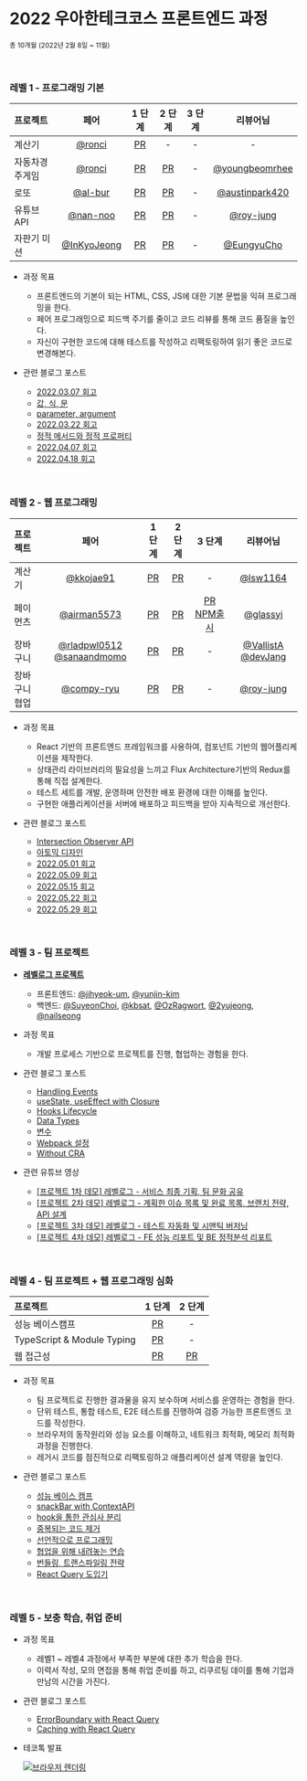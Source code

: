 # 2022 우아한테크코스 프론트엔드 과정

<sub>총 10개월 (2022년 2월 8일 ~ 11월)</sub>

<br />

### 레벨 1 - 프로그래밍 기본

| 프로젝트       |                     페어                     |                                  1 단계                                   |                                   2 단계                                   | 3 단계 |                      리뷰어님                      |
| :------------- | :------------------------------------------: | :-----------------------------------------------------------------------: | :------------------------------------------------------------------------: | :----: | :------------------------------------------------: |
| 계산기         |      [@ronci](https://github.com/ronci)      |    [PR](https://github.com/woowacourse/javascript-calculator/pull/46)     |                                     -                                      |   -    |                         -                          |
| 자동차경주게임 |      [@ronci](https://github.com/ronci)      |     [PR](https://github.com/woowacourse/javascript-racingcar/pull/87)     |     [PR](https://github.com/woowacourse/javascript-racingcar/pull/141)     |   -    | [@youngbeomrhee](https://github.com/youngbeomrhee) |
| 로또           |     [@al-bur](https://github.com/al-bur)     |       [PR](https://github.com/woowacourse/javascript-lotto/pull/87)       |       [PR](https://github.com/woowacourse/javascript-lotto/pull/120)       |   -    | [@austinpark420](https://github.com/austinpark420) |
| 유튜브API      |    [@nan-noo](https://github.com/nan-noo)    | [PR](https://github.com/woowacourse/javascript-youtube-classroom/pull/86) | [PR](https://github.com/woowacourse/javascript-youtube-classroom/pull/115) |   -    |      [@roy-jung](https://github.com/roy-jung)      |
| 자판기 미션    | [@InKyoJeong](https://github.com/InKyoJeong) |  [PR](https://github.com/woowacourse/javascript-vendingmachine/pull/27)   |   [PR](https://github.com/woowacourse/javascript-vendingmachine/pull/47)   |   -    |     [@EungyuCho](https://github.com/EungyuCho)     |

- 과정 목표

  - 프론트엔드의 기본이 되는 HTML, CSS, JS에 대한 기본 문법을 익혀 프로그래밍을 한다.
  - 페어 프로그래밍으로 피드백 주기를 줄이고 코드 리뷰를 통해 코드 품질을 높인다.
  - 자신이 구현한 코드에 대해 테스트를 작성하고 리팩토링하여 읽기 좋은 코드로 변경해본다.

- 관련 블로그 포스트

  - [2022.03.07 회고](https://velog.io/@giriboy/2022.03.07-%ED%9A%8C%EA%B3%A0)
  - [값, 식, 문](https://velog.io/@giriboy/%EA%B0%92-%EC%8B%9D-%EB%AC%B8)
  - [parameter, argument](https://velog.io/@giriboy/parameter-argument)
  - [2022.03.22 회고](https://velog.io/@giriboy/2022.03.22-%ED%9A%8C%EA%B3%A0)
  - [정적 메서드와 정적 프로퍼티](https://velog.io/@giriboy/%EC%A0%95%EC%A0%81-%EB%A9%94%EC%84%9C%EB%93%9C%EC%99%80-%EC%A0%95%EC%A0%81-%ED%94%84%EB%A1%9C%ED%8D%BC%ED%8B%B0)
  - [2022.04.07 회고](https://velog.io/@giriboy/2022.04.07-%ED%9A%8C%EA%B3%A0)
  - [2022.04.18 회고](https://velog.io/@giriboy/2022.04.18-%ED%9A%8C%EA%B3%A0)

<br/>

### 레벨 2 - 웹 프로그래밍

| 프로젝트      |                                             페어                                              |                                1 단계                                 |                                2 단계                                 |                                                     3 단계                                                      |                                    리뷰어님                                     |
| :------------ | :-------------------------------------------------------------------------------------------: | :-------------------------------------------------------------------: | :-------------------------------------------------------------------: | :-------------------------------------------------------------------------------------------------------------: | :-----------------------------------------------------------------------------: |
| 계산기        |                           [@kkojae91](https://github.com/kkojae91)                            |     [PR](https://github.com/woowacourse/react-calculator/pull/1)      |     [PR](https://github.com/woowacourse/react-calculator/pull/47)     |                                                        -                                                        |                     [@lsw1164](https://github.com/lsw1164)                      |
| 페이먼츠      |                         [@airman5573](https://github.com/airman5573)                          |      [PR](https://github.com/woowacourse/react-payments/pull/86)      |     [PR](https://github.com/woowacourse/react-payments/pull/127)      | [PR](https://github.com/woowacourse/react-payments/pull/157) [NPM출시](https://www.npmjs.com/package/kyoul-pay) |                     [@glassyi](https://github.com/glassyi)                      |
| 장바구니      | [@rladpwl0512](https://github.com/rladpwl0512) [@sanaandmomo](https://github.com/sanaandmomo) |   [PR](https://github.com/woowacourse/react-shopping-cart/pull/66)    |   [PR](https://github.com/woowacourse/react-shopping-cart/pull/121)   |                                                        -                                                        | [@VallistA](https://github.com/Vallista) [@devJang](https://github.com/devJang) |
| 장바구니 협업 |                          [@compy-ryu](https://github.com/compy-ryu)                           | [PR](https://github.com/woowacourse/react-shopping-cart-prod/pull/35) | [PR](https://github.com/woowacourse/react-shopping-cart-prod/pull/55) |                                                        -                                                        |                    [@roy-jung](https://github.com/roy-jung)                     |

- 과정 목표

  - React 기반의 프론트엔드 프레임워크를 사용하여, 컴포넌트 기반의 웹어플리케이션을 제작한다.
  - 상태관리 라이브러리의 필요성을 느끼고 Flux Architecture기반의 Redux를 통해 직접 설계한다.
  - 테스트 세트를 개발, 운영하며 안전한 배포 환경에 대한 이해를 높인다.
  - 구현한 애플리케이션을 서버에 배포하고 피드백을 받아 지속적으로 개선한다.

- 관련 블로그 포스트

  - [Intersection Observer API](https://velog.io/@giriboy/Intersection-Observer-API)
  - [아토믹 디자인](https://velog.io/@giriboy/%EC%95%84%ED%86%A0%EB%AF%B9-%EB%94%94%EC%9E%90%EC%9D%B8)
  - [2022.05.01 회고](https://velog.io/@giriboy/2022.05.01-%ED%9A%8C%EA%B3%A0)
  - [2022.05.09 회고](https://velog.io/@giriboy/2022.05.09-%ED%9A%8C%EA%B3%A0)
  - [2022.05.15 회고](https://velog.io/@giriboy/2022.05.15-%ED%9A%8C%EA%B3%A0)
  - [2022.05.22 회고](https://velog.io/@giriboy/2022.05.22-%ED%9A%8C%EA%B3%A0)
  - [2022.05.29 회고](https://velog.io/@giriboy/2022.05.29-%ED%9A%8C%EA%B3%A0)

<br/>

### 레벨 3 - 팀 프로젝트

- [**레벨로그 프로젝트**](https://github.com/woowacourse-teams/2022-levellog)

  - 프론트엔드: [@jihyeok-um](https://github.com/jihyeok-um), [@yunjin-kim](https://github.com/yunjin-kim)
  - 백엔드: [@SuyeonChoi](https://github.com/SuyeonChoi), [@kbsat](https://github.com/kbsat), [@OzRagwort](https://github.com/OzRagwort), [@2yujeong](https://github.com/2yujeong), [@nailseong](https://github.com/nailseong)

- 과정 목표

  - 개발 프로세스 기반으로 프로젝트를 진행, 협업하는 경험을 한다.

- 관련 블로그 포스트

  - [Handling Events](https://velog.io/@giriboy/Handling-Events)
  - [useState, useEffect with Closure](https://velog.io/@giriboy/useState-useEffect-with-Closure)
  - [Hooks Lifecycle](https://velog.io/@giriboy/Hooks-Lifecycle)
  - [Data Types](https://velog.io/@giriboy/Data-Types)
  - [변수](https://velog.io/@giriboy/%EB%B3%80%EC%88%98)
  - [Webpack 설정](https://velog.io/@giriboy/Webpack-%EC%84%A4%EC%A0%95)
  - [Without CRA](https://velog.io/@giriboy/Without-CRA)

- 관련 유튜브 영상
  - [[프로젝트 1차 데모] 레벨로그 - 서비스 최종 기획, 팀 문화 공유](https://www.youtube.com/watch?v=-WfwFTYKa90)
  - [[프로젝트 2차 데모] 레벨로그 - 계획한 이슈 목록 및 완료 목록, 브랜치 전략, API 설계](https://www.youtube.com/watch?v=yH1d5MF6s54)
  - [[프로젝트 3차 데모] 레벨로그 - 테스트 자동화 및 시맨틱 버저닝](https://www.youtube.com/watch?v=5-6levr8Nxw)
  - [[프로젝트 4차 데모] 레벨로그 - FE 성능 리포트 및 BE 정적분석 리포트](https://www.youtube.com/watch?v=r1vOel1zDn8)

<br/>

### 레벨 4 - 팀 프로젝트 + 웹 프로그래밍 심화

| 프로젝트                   |                           1 단계                           |                          2 단계                           |
| :------------------------- | :--------------------------------------------------------: | :-------------------------------------------------------: |
| 성능 베이스캠프            | [PR](https://github.com/woowacourse/perf-basecamp/pull/34) |                             -                             |
| TypeScript & Module Typing |   [PR](https://github.com/woowacourse/ts-module/pull/14)   |                             -                             |
| 웹 접근성                  | [PR](https://github.com/woowacourse/a11y-airline/pull/36)  | [PR](https://github.com/woowacourse/a11y-airline/pull/73) |

- 과정 목표

  - 팀 프로젝트로 진행한 결과물을 유지 보수하며 서비스를 운영하는 경험을 한다.
  - 단위 테스트, 통합 테스트, E2E 테스트를 진행하여 검증 가능한 프론트엔드 코드를 작성한다.
  - 브라우저의 동작원리와 성능 요소를 이해하고, 네트워크 최적화, 메모리 최적화 과정을 진행한다.
  - 레거시 코드를 점진적으로 리팩토링하고 애플리케이션 설계 역량을 높인다.

- 관련 블로그 포스트

  - [성능 베이스 캠프](https://velog.io/@giriboy/%EC%84%B1%EB%8A%A5-%EB%B2%A0%EC%9D%B4%EC%8A%A4-%EC%BA%A0%ED%94%84)
  - [snackBar with ContextAPI](https://velog.io/@giriboy/ContextAPI-z0r0peem)
  - [hook을 통한 관심사 분리](https://velog.io/@giriboy/hook%EC%9D%84-%ED%86%B5%ED%95%9C-%EA%B4%80%EC%8B%AC%EC%82%AC-%EB%B6%84%EB%A6%AC)
  - [중복되는 코드 제거](https://velog.io/@giriboy/%EC%A4%91%EB%B3%B5%EB%90%98%EB%8A%94-%EC%BD%94%EB%93%9C-%EC%A0%9C%EA%B1%B0)
  - [선언적으로 프로그래밍](https://velog.io/@giriboy/%EC%84%A0%EC%96%B8%EC%A0%81%EC%9C%BC%EB%A1%9C-%ED%94%84%EB%A1%9C%EA%B7%B8%EB%9E%98%EB%B0%8D)
  - [협업을 위해 내려놓는 연습](https://velog.io/@giriboy/%ED%98%91%EC%97%85%EC%9D%84-%EC%9C%84%ED%95%B4-%EB%82%B4%EB%A0%A4%EB%86%93%EB%8A%94-%EC%97%B0%EC%8A%B5)
  - [번들링, 트랜스파일링 전략](https://velog.io/@giriboy/%EB%B2%88%EB%93%A4%EB%A7%81-%ED%8A%B8%EB%9E%9C%EC%8A%A4%ED%8C%8C%EC%9D%BC%EB%A7%81-%EC%A0%84%EB%9E%B5)
  - [React Query 도입기](https://velog.io/@giriboy/React-Query-%EB%8F%84%EC%9E%85%EA%B8%B0)

<br/>

### 레벨 5 - 보충 학습, 취업 준비

- 과정 목표

  - 레벨1 ~ 레벨4 과정에서 부족한 부분에 대한 추가 학습을 한다.
  - 이력서 작성, 모의 면접을 통해 취업 준비를 하고, 리쿠르팅 데이를 통해 기업과 만남의 시간을 가진다.

- 관련 블로그 포스트

  - [ErrorBoundary with React Query](https://velog.io/@giriboy/ErrorBoundary-with-React-Query)
  - [Caching with React Query](https://velog.io/@giriboy/Caching-with-React-Query-3tlb1x77)

- 테코톡 발표

  [![브라우저 렌더링](https://img.youtube.com/vi/v8H5ujL4Tt8/0.jpg)](https://www.youtube.com/watch?v=v8H5ujL4Tt8)

